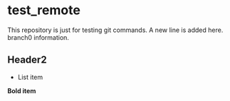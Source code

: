 # test_remote
This repository is just for testing git commands.
A new line is added here.
branch0 information.

## Header2

* List item

**Bold item**
